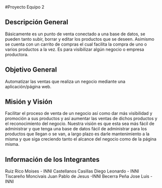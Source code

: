 #Proyecto Equipo 2

## Descripción General

Básicamente es un punto de venta conectado a una base de datos, se pueden tanto subir, borrar y editar los productos que se deseen. Asimismo se cuenta con un carrito de compras el cual facilita la compra de uno o varios productos a la vez. Es para visibilizar algún negocio o empresa productora.

## Objetivo General

Automatizar las ventas que realiza un negocio mediante una aplicación/página web.

## Misión y Visión

Facilitar el proceso de venta de un negocio así como dar más visibilidad y promoción a sus productos y así aumentar las ventas de dichos productos y el reconocimiento del negocio. Nuestra visión es que esta sea más fácil de administrar y que tenga una base de datos fácil de administrar para los productos que llegan o se van, a largo plazo es darle mantenimiento a la misma y que siga creciendo tanto el alcance del negocio como de la página misma.

## Información de los Integrantes

Ruiz Rico Moises - INNI
Castellanos Casillas Diego Leonardo - INNI
Tiscareño Moncivais Juan Pablo de Jesus -INNI
Becerra Peña Jose Luis - INNI

